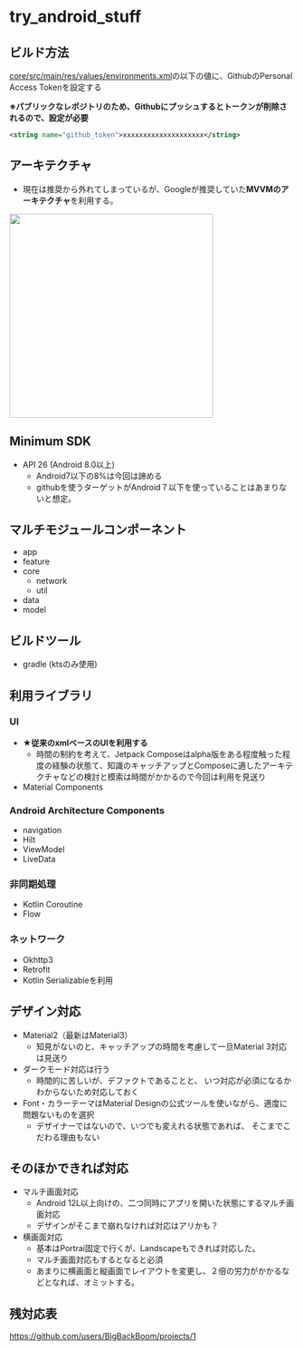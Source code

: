 # try_android_stuff

## ビルド方法
[core/src/main/res/values/environments.xml](https://github.com/BigBackBoom/try_android_stuff/blob/main/core/src/main/res/values/environments.xml)の以下の値に、GithubのPersonal Access Tokenを設定する

**※パブリックなレポジトリのため、Githubにプッシュするとトークンが削除されるので、設定が必要**

```xml
<string name="github_token">xxxxxxxxxxxxxxxxxxxx</string>
```


## アーキテクチャ
- 現在は推奨から外れてしまっているが、Googleが推奨していた**MVVMのアーキテクチャ**を利用する。
<img src="https://developer.android.com/topic/libraries/architecture/images/final-architecture.png?hl=ja" height="360px">

## Minimum SDK
- API 26 (Android 8.0以上)
  - Android7以下の8%は今回は諦める
  - githubを使うターゲットがAndroid７以下を使っていることはあまりないと想定。

## マルチモジュールコンポーネント
- app
- feature 
- core 
  - network
  - util
- data 
- model

## ビルドツール
- gradle (ktsのみ使用)

## 利用ライブラリ

### UI
- **★従来のxmlベースのUIを利用する**
  - 時間の制約を考えて、Jetpack Composeはalpha版をある程度触った程度の経験の状態て、知識のキャッチアップとComposeに適したアーキテクチャなどの検討と模索は時間がかかるので今回は利用を見送り
- Material Components

### Android Architecture Components
- navigation
- Hilt
- ViewModel
- LiveData

### 非同期処理
- Kotlin Coroutine
- Flow

### ネットワーク
- Okhttp3
- Retrofit
- Kotlin Serializableを利用

## デザイン対応
- Material2（最新はMaterial3）
  - 知見がないのと、キャッチアップの時間を考慮して一旦Material 3対応は見送り
- ダークモード対応は行う
  - 時間的に苦しいが、デファクトであることと、  いつ対応が必須になるかわからないため対応しておく
- Font・カラーテーマはMaterial Designの公式ツールを使いながら、適度に問題ないものを選択
  - デザイナーではないので、いつでも変えれる状態であれば、 そこまでこだわる理由もない

## そのほかできれば対応
- マルチ画面対応 
  - Android 12L以上向けの、二つ同時にアプリを開いた状態にするマルチ画面対応
  - デザインがそこまで崩れなければ対応はアリかも？
- 横画面対応
  - 基本はPortrai固定で行くが、Landscapeもできれば対応した。
  - マルチ画面対応もするとなると必須
  - あまりに横画面と縦画面でレイアウトを変更し、２倍の労力がかかるなどとなれば、オミットする。

## 残対応表
https://github.com/users/BigBackBoom/projects/1
